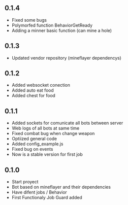 ## 0.1.4
* Fixed some bugs
* Polymorfed function BehaviorGetReady
* Adding a minner basic function (can mine a hole)
## 0.1.3
* Updated vendor repository (mineflayer dependencys)
## 0.1.2
* Added websocket conection
* Added auto eat food
* Added chest for food

## 0.1.1
* Added sockets for comunicate all bots between server
* Web logs of all bots at same time
* Fixed combat bug when change weapon
* Optiized general code
* Added config_example.js
* Fixed bug on events
* Now is a stable version for first job

## 0.1.0
* Start proyect
* Bot based on mineflayer and their dependencies
* Have difent jobs / Behavior
* First Functionaly Job Guard added
